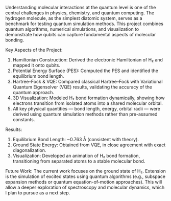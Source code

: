 Understanding molecular interactions at the quantum level is one of the central challenges in physics, chemistry, and quantum computing. The hydrogen molecule, as the simplest diatomic system, serves as a benchmark for testing quantum simulation methods. This project combines quantum algorithms, numerical simulations, and visualization to demonstrate how qubits can capture fundamental aspects of molecular bonding.

Key Aspects of the Project:
1. Hamiltonian Construction: Derived the electronic Hamiltonian of H₂ and mapped it onto qubits.
2. Potential Energy Surface (PES): Computed the PES and identified the equilibrium bond length.
3. Hartree–Fock & VQE: Compared classical Hartree–Fock with Variational Quantum Eigensolver (VQE) results, validating the accuracy of the quantum approach.
4. 3D Visualization: Modeled H₂ bond formation dynamically, showing how electrons transition from isolated atoms into a shared molecular orbital.
5. All key physical quantities — bond length, energy, orbital radii — were derived using quantum simulation methods rather than pre-assumed constants.

Results:
1. Equilibrium Bond Length: ~0.763 Å (consistent with theory).
2. Ground State Energy: Obtained from VQE, in close agreement with exact diagonalization.
3. Visualization: Developed an animation of H₂ bond formation, transitioning from separated atoms to a stable molecular bond.

Future Work:
The current work focuses on the ground state of H₂. Extension is the simulation of excited states using quantum algorithms (e.g., subspace expansion methods or quantum equation-of-motion approaches). This will allow a deeper exploration of spectroscopy and molecular dynamics, which I plan to pursue as a next step.
